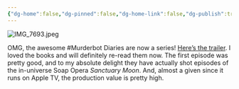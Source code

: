 ```yaml
---
{"dg-home":false,"dg-pinned":false,"dg-home-link":false,"dg-publish":true,"tags":["dgblip"],"dg-permalink":"blips/20250517100818","created-date":"2025-05-17T10:08:34","updated-date":"2025-05-17T10:08:34","disabled rules":["yaml-title","yaml-title-alias","file-name-heading"],"title":"philipp @ Saturday, May 17th 2025","dg-path":"blips/20250517100818.md","permalink":"/blips/20250517100818/","dgPassFrontmatter":true}
---
```


![IMG_7693.jpeg](/img/user/attachments/IMG_7693.jpeg)

OMG, the awesome #Murderbot Diaries are now a series! [Here’s the trailer](https://youtu.be/vEioDeOiqEs?si=hezkuwTI2rSelOsR). I loved the books and will definitely re-read them now. The first episode was pretty good, and to my absolute delight they have actually shot episodes of the in-universe Soap Opera *Sanctuary Moon*. And, almost a given since it runs on Apple TV, the production value is pretty high. 